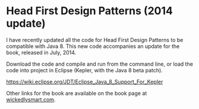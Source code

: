 # Head First Design Patterns (2014 update)

I have recently updated all the code for Head First Design Patterns to be compatible
with Java 8. This new code accompanies an update for the book, released in July, 2014.

Download the code and compile and run from the command line, or load the code into 
project in Eclipse (Kepler, with the Java 8 beta patch).

https://wiki.eclipse.org/JDT/Eclipse_Java_8_Support_For_Kepler


Other links for the book are available on the book page at <a href="http://wickedlysmart.com/head-first-design-patterns/">wickedlysmart.com</a>.

